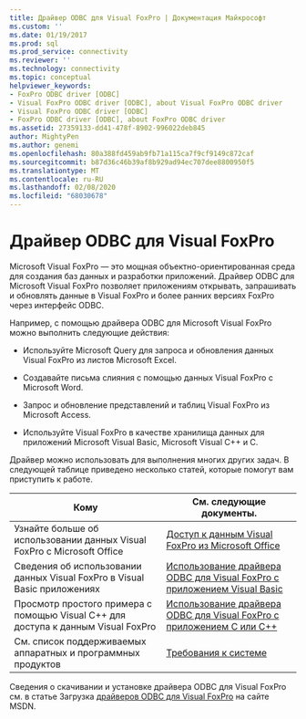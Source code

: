 ```yaml
---
title: Драйвер ODBC для Visual FoxPro | Документация Майкрософт
ms.custom: ''
ms.date: 01/19/2017
ms.prod: sql
ms.prod_service: connectivity
ms.reviewer: ''
ms.technology: connectivity
ms.topic: conceptual
helpviewer_keywords:
- FoxPro ODBC driver [ODBC]
- Visual FoxPro ODBC driver [ODBC], about Visual FoxPro ODBC driver
- Visual FoxPro ODBC driver [ODBC]
- FoxPro ODBC driver [ODBC], about FoxPro ODBC driver
ms.assetid: 27359133-dd41-478f-8902-996022deb845
author: MightyPen
ms.author: genemi
ms.openlocfilehash: 80a388fd459ab9fb71a115ca7f9cf9149c872caf
ms.sourcegitcommit: b87d36c46b39af8b929ad94ec707dee8800950f5
ms.translationtype: MT
ms.contentlocale: ru-RU
ms.lasthandoff: 02/08/2020
ms.locfileid: "68030678"
---
```

# <a name="visual-foxpro-odbc-driver"></a>Драйвер ODBC для Visual FoxPro
Microsoft Visual FoxPro — это мощная объектно-ориентированная среда для создания баз данных и разработки приложений. Драйвер ODBC для Microsoft Visual FoxPro позволяет приложениям открывать, запрашивать и обновлять данные в Visual FoxPro и более ранних версиях FoxPro через интерфейс ODBC.  
  
 Например, с помощью драйвера ODBC для Microsoft Visual FoxPro можно выполнить следующие действия:  
  
-   Используйте Microsoft Query для запроса и обновления данных Visual FoxPro из листов Microsoft Excel.  
  
-   Создавайте письма слияния с помощью данных Visual FoxPro с Microsoft Word.  
  
-   Запрос и обновление представлений и таблиц Visual FoxPro из Microsoft Access.  
  
-   Используйте Visual FoxPro в качестве хранилища данных для приложений Microsoft Visual Basic, Microsoft Visual C++ и C.  
  
 Драйвер можно использовать для выполнения многих других задач. В следующей таблице приведено несколько статей, которые помогут вам приступить к работе.  
  
|Кому|См. следующие документы.|  
|--------|---------|  
|Узнайте больше об использовании данных Visual FoxPro с Microsoft Office|[Доступ к данным Visual FoxPro из Microsoft Office](../../odbc/microsoft/accessing-visual-foxpro-data-from-microsoft-office.md)|  
|Сведения об использовании данных Visual FoxPro в Visual Basic приложениях|[Использование драйвера ODBC для Visual FoxPro с приложением Visual Basic](../../odbc/microsoft/using-the-vfp-foxpro-odbc-driver-with-your-visual-basic-application.md)|  
|Просмотр простого примера с помощью Visual C++ для доступа к данным Visual FoxPro|[Использование драйвера ODBC для Visual FoxPro с приложением C или C++](../../odbc/microsoft/using-the-visual-foxpro-odbc-driver-with-your-c-or-visual-c-application.md)|  
|См. список поддерживаемых аппаратных и программных продуктов|[Требования к системе](../../odbc/microsoft/system-requirements-visual-foxpro-odbc-driver.md)|  
  
 Сведения о скачивании и установке драйвера ODBC для Visual FoxPro см. в статье Загрузка [драйверов ODBC для Visual FoxPro](https://go.microsoft.com/fwlink/?LinkId=121318) на сайте MSDN.
